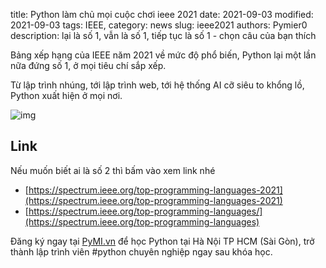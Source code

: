 title: Python làm chủ mọi cuộc chơi ieee 2021
date: 2021-09-03
modified: 2021-09-03
tags: IEEE,
category: news
slug: ieee2021
authors: Pymier0
description: lại là số 1, vẫn là số 1, tiếp tục là số 1 - chọn câu của bạn thích

Bảng xếp hạng của IEEE năm 2021 về mức độ phổ biến, Python lại một lần nữa đứng số 1,
ở mọi tiêu chí sắp xếp.

Từ lập trình nhúng, tới lập trình web, tới hệ thống AI cỡ siêu to khổng lồ,
Python xuất hiện ở mọi nơi.

![img](https://spectrum.ieee.org/media-library/eyJhbGciOiJIUzI1NiIsInR5cCI6IkpXVCJ9.eyJpbWFnZSI6Imh0dHBzOi8vYXNzZXRzLnJibC5tcy8yNzI2MDM0NS9vcmlnaW4uanBnIiwiZXhwaXJlc19hdCI6MTY3NTQxMjE1N30.En-9vYPrZYXKbMY9GpAn6qMPY6PDLfq_2iOxOHaTtxc/image.jpg?width=600&height=450)

## Link
Nếu muốn biết ai là số 2 thì bấm vào xem link nhé

- [https://spectrum.ieee.org/top-programming-languages-2021](https://spectrum.ieee.org/top-programming-languages-2021)
- [https://spectrum.ieee.org/top-programming-languages/](https://spectrum.ieee.org/top-programming-languages)

Đăng ký ngay tại [PyMI.vn](https://pymi.vn) để học Python tại Hà Nội TP HCM (Sài Gòn),
trở thành lập trình viên #python chuyên nghiệp ngay sau khóa học.
